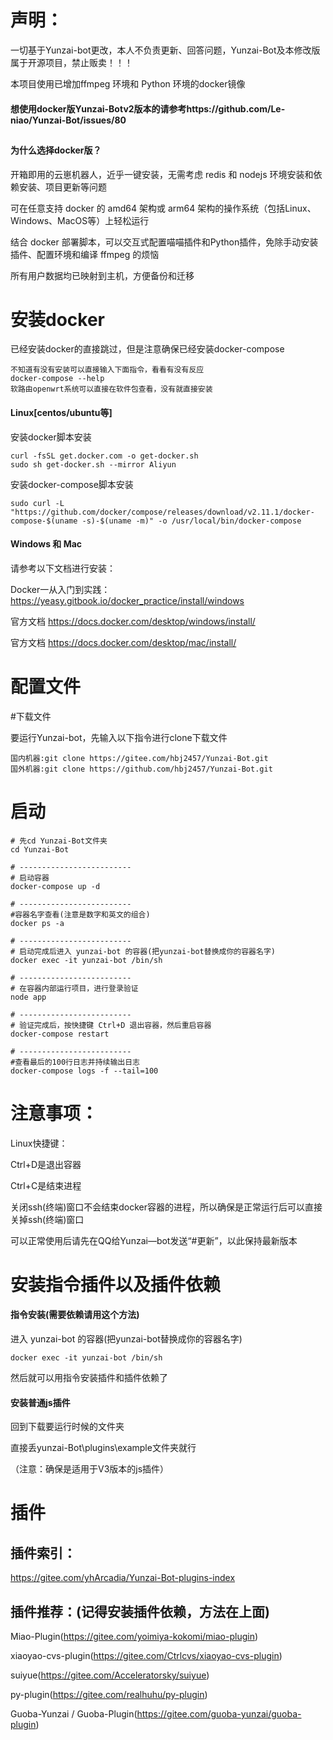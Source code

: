 # 声明：

一切基于Yunzai-bot更改，本人不负责更新、回答问题，Yunzai-Bot及本修改版属于开源项目，禁止贩卖！！！

本项目使用已增加ffmpeg 环境和 Python 环境的docker镜像

#### 想使用docker版Yunzai-Botv2版本的请参考https://github.com/Le-niao/Yunzai-Bot/issues/80

##

#### 为什么选择docker版？

开箱即用的云崽机器人，近乎一键安装，无需考虑 redis 和 nodejs 环境安装和依赖安装、项目更新等问题

可在任意支持 docker 的 amd64 架构或 arm64 架构的操作系统（包括Linux、Windows、MacOS等）上轻松运行

结合 docker 部署脚本，可以交互式配置喵喵插件和Python插件，免除手动安装插件、配置环境和编译 ffmpeg 的烦恼

所有用户数据均已映射到主机，方便备份和迁移

##

# 安装docker

已经安装docker的直接跳过，但是注意确保已经安装docker-compose

```
不知道有没有安装可以直接输入下面指令，看看有没有反应
docker-compose --help
软路由openwrt系统可以直接在软件包查看，没有就直接安装
```

#### Linux[centos/ubuntu等]
安装docker脚本安装
```
curl -fsSL get.docker.com -o get-docker.sh
sudo sh get-docker.sh --mirror Aliyun
```

安装docker-compose脚本安装
```
sudo curl -L "https://github.com/docker/compose/releases/download/v2.11.1/docker-compose-$(uname -s)-$(uname -m)" -o /usr/local/bin/docker-compose
```

#### Windows 和 Mac

请参考以下文档进行安装：

Docker一从入门到实践：https://yeasy.gitbook.io/docker_practice/install/windows

官方文档 https://docs.docker.com/desktop/windows/install/

官方文档 https://docs.docker.com/desktop/mac/install/

##

# 配置文件

#下载文件

要运行Yunzai-bot，先输入以下指令进行clone下载文件
```
国内机器:git clone https://gitee.com/hbj2457/Yunzai-Bot.git
国外机器:git clone https://github.com/hbj2457/Yunzai-Bot.git
```

##

# 启动

```
# 先cd Yunzai-Bot文件夹
cd Yunzai-Bot

# -------------------------
# 启动容器
docker-compose up -d

# -------------------------
#容器名字查看(注意是数字和英文的组合)
docker ps -a

# -------------------------
# 启动完成后进入 yunzai-bot 的容器(把yunzai-bot替换成你的容器名字)
docker exec -it yunzai-bot /bin/sh

# -------------------------
# 在容器内部运行项目，进行登录验证
node app

# -------------------------
# 验证完成后，按快捷键 Ctrl+D 退出容器，然后重启容器
docker-compose restart

# -------------------------
#查看最后的100行日志并持续输出日志
docker-compose logs -f --tail=100
```
##

# 注意事项：

Linux快捷键：

Ctrl+D是退出容器

Ctrl+C是结束进程

关闭ssh(终端)窗口不会结束docker容器的进程，所以确保是正常运行后可以直接关掉ssh(终端)窗口

可以正常使用后请先在QQ给Yunzai—bot发送“#更新”，以此保持最新版本

##

# 安装指令插件以及插件依赖

#### 指令安装(需要依赖请用这个方法)

进入 yunzai-bot 的容器(把yunzai-bot替换成你的容器名字)


```
docker exec -it yunzai-bot /bin/sh

```

然后就可以用指令安装插件和插件依赖了

#### 安装普通js插件

回到下载要运行时候的文件夹

直接丢yunzai-Bot\plugins\example文件夹就行

（注意：确保是适用于V3版本的js插件）

##

# 插件

## 插件索引：

https://gitee.com/yhArcadia/Yunzai-Bot-plugins-index

## 插件推荐：(记得安装插件依赖，方法在上面)

Miao-Plugin(https://gitee.com/yoimiya-kokomi/miao-plugin)

xiaoyao-cvs-plugin(https://gitee.com/Ctrlcvs/xiaoyao-cvs-plugin)

suiyue(https://gitee.com/Acceleratorsky/suiyue)

py-plugin(https://gitee.com/realhuhu/py-plugin)

Guoba-Yunzai / Guoba-Plugin(https://gitee.com/guoba-yunzai/guoba-plugin)
